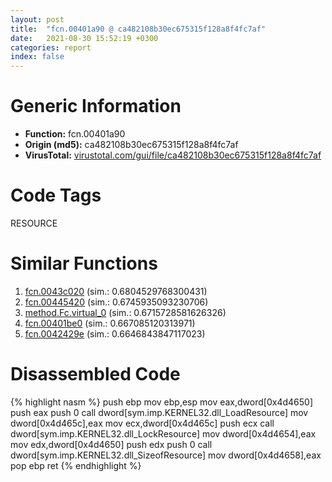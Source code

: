 ```yaml
---
layout: post
title:  "fcn.00401a90 @ ca482108b30ec675315f128a8f4fc7af"
date:   2021-08-30 15:52:19 +0300
categories: report
index: false
---
```


# Generic Information
- **Function:** fcn.00401a90
- **Origin (md5):** ca482108b30ec675315f128a8f4fc7af
- **VirusTotal:** [virustotal.com/gui/file/ca482108b30ec675315f128a8f4fc7af][virustotal_ref]

# Code Tags
<span class="tag" id="RESOURCE">RESOURCE</span>


# Similar Functions

1. [fcn.0043c020][similar_1_ref] (sim.: 0.6804529768300431)
2. [fcn.00445420][similar_2_ref] (sim.: 0.6745935093230706)
3. [method.Fc.virtual\_0][similar_3_ref] (sim.: 0.6715728581626326)
4. [fcn.00401be0][similar_4_ref] (sim.: 0.667085120313971)
5. [fcn.0042429e][similar_5_ref] (sim.: 0.6646843847117023)


# Disassembled Code

{% highlight nasm %}
push ebp
mov ebp,esp
mov eax,dword[0x4d4650]
push eax
push 0
call dword[sym.imp.KERNEL32.dll_LoadResource]
mov dword[0x4d465c],eax
mov ecx,dword[0x4d465c]
push ecx
call dword[sym.imp.KERNEL32.dll_LockResource]
mov dword[0x4d4654],eax
mov edx,dword[0x4d4650]
push edx
push 0
call dword[sym.imp.KERNEL32.dll_SizeofResource]
mov dword[0x4d4658],eax
pop ebp
ret 
{% endhighlight %}


[similar_1_ref]: /report/fcn.0043c020@18980bd3439a28c3ca084fb94b418e27
[similar_2_ref]: /report/fcn.00445420@17d73cbafe6dd96dd6f2291fab06fbb5
[similar_3_ref]: /report/method.Fc.virtual_0@ca482108b30ec675315f128a8f4fc7af
[similar_4_ref]: /report/fcn.00401be0@ca482108b30ec675315f128a8f4fc7af
[similar_5_ref]: /report/fcn.0042429e@d96761eb00d2d97e2b6f5ffffed0b46a
[virustotal_ref]: https://www.virustotal.com/gui/file/ca482108b30ec675315f128a8f4fc7af